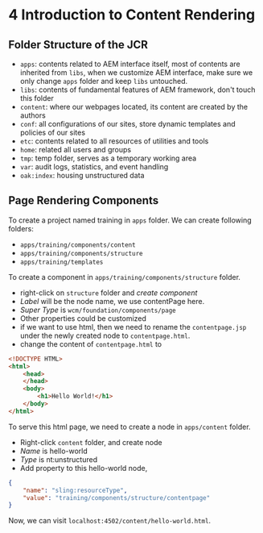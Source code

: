 # 4 Introduction to Content Rendering
## Folder Structure of the JCR
- `apps`: contents related to AEM interface itself, most of contents are inherited from `libs`, when we customize AEM interface, make sure we only change `apps` folder and keep `libs` untouched.
- `libs`: contents of fundamental features of AEM framework, don't touch this folder
- `content`: where our webpages located, its content are created by the authors
- `conf`: all configurations of our sites, store dynamic templates and policies of our sites
- `etc`: contents related to all resources of utilities and tools
- `home`: related all users and groups
- `tmp`: temp folder, serves as a temporary working area
- `var`: audit logs, statistics, and event handling
- `oak:index`: housing unstructured data
 ## Page Rendering Components

 To create a project named training in `apps` folder. We can create following folders:
 - `apps/training/components/content`
 - `apps/training/components/structure`
 - `apps/training/templates`

To create a component in `apps/training/components/structure` folder.
- right-click on `structure` folder and *create component*
- _Label_ will be the node name, we use contentPage here.
- _Super Type_ is `wcm/foundation/components/page`
- Other properties could be customized
- if we want to use html, then we need to rename the `contentpage.jsp` under the newly created node to `contentpage.html`.
- change the content of `contentpage.html` to 
```html
<!DOCTYPE HTML>
<html>
    <head>
    </head>
    <body>
        <h1>Hello World!</h1>
    </body>
</html>
```

To serve this html page, we need to create a node in `apps/content` folder.

- Right-click `content` folder, and create node
- _Name_ is hello-world
- _Type_ is nt:unstructured
- Add property to this hello-world node, 
```json
{
    "name": "sling:resourceType",
    "value": "training/components/structure/contentpage"
}
```

Now, we can visit `localhost:4502/content/hello-world.html`.